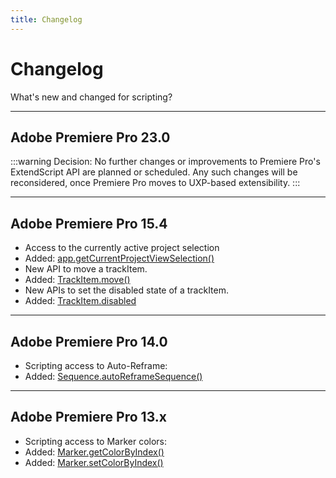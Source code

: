 ```yaml
---
title: Changelog
---
```

# Changelog

What's new and changed for scripting?

---

## Adobe Premiere Pro 23.0

:::warning
Decision: No further changes or improvements to Premiere Pro's ExtendScript API are planned or scheduled. Any such changes will be reconsidered, once Premiere Pro moves to UXP-based extensibility.
:::

---

## Adobe Premiere Pro 15.4

- Access to the currently active project selection
 - Added: [app.getCurrentProjectViewSelection()](../../application/application#appgetcurrentprojectviewselection)
- New API to move a trackItem.
 - Added: [TrackItem.move()](../../item/trackitem#trackitemmove)
- New APIs to set the disabled state of a trackItem.
 - Added: [TrackItem.disabled](../../item/trackitem#trackitemdisabled)

---

## Adobe Premiere Pro 14.0

- Scripting access to Auto-Reframe:
 - Added: [Sequence.autoReframeSequence()](../../sequence/sequence#sequenceautoreframesequence)

---

## Adobe Premiere Pro 13.x

- Scripting access to Marker colors:
 - Added: [Marker.getColorByIndex()](../../general/marker#markergetcolorbyindex)
 - Added: [Marker.setColorByIndex()](../../general/marker#markersetcolorbyindex)
